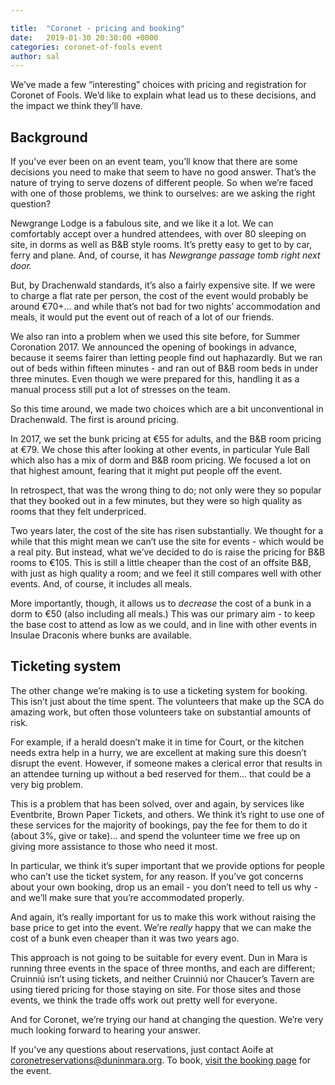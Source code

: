```yaml
---

title:  "Coronet - pricing and booking"
date:   2019-01-30 20:30:00 +0000
categories: coronet-of-fools event
author: sal
---
```

We’ve made a few “interesting” choices with pricing and registration for Coronet of Fools. We’d like to explain what lead us to these decisions, and the impact we think they’ll have.

## Background

If you’ve ever been on an event team, you’ll know that there are some decisions you need to make that seem to have no good answer. That’s the nature of trying to serve dozens of different people. So when we’re faced with one of those problems, we think to ourselves: are we asking the right question?

Newgrange Lodge is a fabulous site, and we like it a lot. We can comfortably accept over a hundred attendees, with over 80 sleeping on site, in dorms as well as B&B style rooms. It’s pretty easy to get to by car, ferry and plane. And, of course, it has _Newgrange passage tomb right next door._

But, by Drachenwald standards, it’s also a fairly expensive site. If we were to charge a flat rate per person, the cost of the event would probably be around €70+… and while that’s not bad for two nights’ accommodation and meals, it would put the event out of reach of a lot of our friends.

We also ran into a problem when we used this site before, for Summer Coronation 2017. We announced the opening of bookings in advance, because it seems fairer than letting people find out haphazardly. But we ran out of beds within fifteen minutes - and ran out of B&B room beds in under three minutes. Even though we were prepared for this, handling it as a manual process still put a lot of stresses on the team.

So this time around, we made two choices which are a bit unconventional in Drachenwald. The first is around pricing.

In 2017, we set the bunk pricing at €55 for adults, and the B&B room pricing at €79. We chose this after looking at other events, in particular Yule Ball which also has a mix of dorm and B&B room pricing. We focused a lot on that highest amount, fearing that it might put people off the event.

In retrospect, that was the wrong thing to do; not only were they so popular that they booked out in a few minutes, but they were so high quality as rooms that they felt underpriced.

Two years later, the cost of the site has risen substantially. We thought for a while that this might mean we can’t use the site for events - which would be a real pity. But instead, what we’ve decided to do is raise the pricing for B&B rooms to €105. This is still a little cheaper than the cost of an offsite B&B, with just as high quality a room; and we feel it still compares well with other events. And, of course, it includes all meals.

More importantly, though, it allows us to _decrease_ the cost of a bunk in a dorm to €50 (also including all meals.) This was our primary aim - to keep the base cost to attend as low as we could, and in line with other events in Insulae Draconis where bunks are available.

## Ticketing system

The other change we’re making is to use a ticketing system for booking. This isn’t just about the time spent. The volunteers that make up the SCA do amazing work, but often those volunteers take on substantial amounts of risk.

For example, if a herald doesn’t make it in time for Court, or the kitchen needs extra help in a hurry, we are excellent at making sure this doesn’t disrupt the event. However, if someone makes a clerical error that results in an attendee turning up without a bed reserved for them... that could be a very big problem.

This is a problem that has been solved, over and again, by services like Eventbrite, Brown Paper Tickets, and others. We think it’s right to use one of these services for the majority of bookings, pay the fee for them to do it (about 3%, give or take)... and spend the volunteer time we free up on giving more assistance to those who need it most.

In particular, we think it’s super important that we provide options for people who can’t use the ticket system, for any reason. If you’ve got concerns about your own booking, drop us an email - you don’t need to tell us why - and we’ll make sure that you’re accommodated properly.

And again, it’s really important for us to make this work without raising the base price to get into the event. We’re _really_ happy that we can make the cost of a bunk even cheaper than it was two years ago.

This approach is not going to be suitable for every event. Dun in Mara is running three events in the space of three months, and each are different; Cruinniú isn’t using tickets, and neither Cruinniú nor Chaucer’s Tavern are using tiered pricing for those staying on site. For those sites and those events, we think the trade offs work out pretty well for everyone.

And for Coronet, we’re trying our hand at changing the question. We’re very much looking forward to hearing your answer.

If you've any questions about reservations, just contact Aoife at [coronetreservations@duninmara.org](mailto:coronetreservations@duninmara.org). To book, [visit the booking page](/events/2019/coronet/registration) for the event.